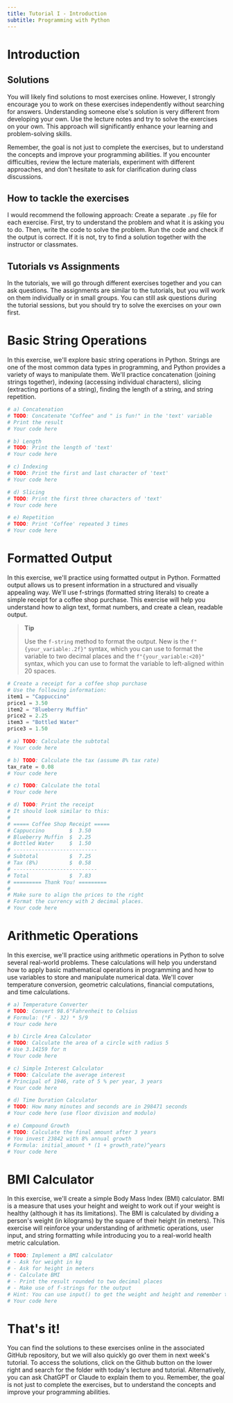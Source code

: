 ```yaml
---
title: Tutorial I - Introduction
subtitle: Programming with Python
---
```



# Introduction

## Solutions

You will likely find solutions to most exercises online. However, I strongly encourage you to work on these exercises independently without searching for answers. Understanding someone else's solution is very different from developing your own. Use the lecture notes and try to solve the exercises on your own. This approach will significantly enhance your learning and problem-solving skills.

Remember, the goal is not just to complete the exercises, but to understand the concepts and improve your programming abilities. If you encounter difficulties, review the lecture materials, experiment with different approaches, and don't hesitate to ask for clarification during class discussions.

## How to tackle the exercises

I would recommend the following approach: Create a separate `.py` file for each exercise. First, try to understand the problem and what it is asking you to do. Then, write the code to solve the problem. Run the code and check if the output is correct. If it is not, try to find a solution together with the instructor or classmates.

## Tutorials vs Assignments

In the tutorials, we will go through different exercises together and you can ask questions. The assignments are similar to the tutorials, but you will work on them individually or in small groups. You can still ask questions during the tutorial sessions, but you should try to solve the exercises on your own first.

# Basic String Operations

In this exercise, we'll explore basic string operations in Python. Strings are one of the most common data types in programming, and Python provides a variety of ways to manipulate them. We'll practice concatenation (joining strings together), indexing (accessing individual characters), slicing (extracting portions of a string), finding the length of a string, and string repetition.

``` python
# a) Concatenation
# TODO: Concatenate "Coffee" and " is fun!" in the 'text' variable
# Print the result
# Your code here

# b) Length
# TODO: Print the length of 'text'
# Your code here

# c) Indexing
# TODO: Print the first and last character of 'text'
# Your code here

# d) Slicing
# TODO: Print the first three characters of 'text'
# Your code here

# e) Repetition
# TODO: Print 'Coffee' repeated 3 times
# Your code here
```

# Formatted Output

In this exercise, we'll practice using formatted output in Python. Formatted output allows us to present information in a structured and visually appealing way. We'll use f-strings (formatted string literals) to create a simple receipt for a coffee shop purchase. This exercise will help you understand how to align text, format numbers, and create a clean, readable output.

> **Tip**
>
> Use the `f-string` method to format the output. New is the `f"{your_variable:.2f}"` syntax, which you can use to format the variable to two decimal places and the `f"{your_variable:<20}"` syntax, which you can use to format the variable to left-aligned within 20 spaces.

``` python
# Create a receipt for a coffee shop purchase
# Use the following information:
item1 = "Cappuccino"
price1 = 3.50
item2 = "Blueberry Muffin"
price2 = 2.25
item3 = "Bottled Water"
price3 = 1.50

# a) TODO: Calculate the subtotal
# Your code here

# b) TODO: Calculate the tax (assume 8% tax rate)
tax_rate = 0.08
# Your code here

# c) TODO: Calculate the total
# Your code here

# d) TODO: Print the receipt
# It should look similar to this:
#
# ===== Coffee Shop Receipt =====
# Cappuccino        $  3.50
# Blueberry Muffin  $  2.25
# Bottled Water     $  1.50
# ---------------------------
# Subtotal          $  7.25
# Tax (8%)          $  0.58
# ---------------------------
# Total             $  7.83
# ========= Thank You! =========
#
# Make sure to align the prices to the right
# Format the currency with 2 decimal places.
# Your code here
```

# Arithmetic Operations

In this exercise, we'll practice using arithmetic operations in Python to solve several real-world problems. These calculations will help you understand how to apply basic mathematical operations in programming and how to use variables to store and manipulate numerical data. We'll cover temperature conversion, geometric calculations, financial computations, and time calculations.

``` python
# a) Temperature Converter
# TODO: Convert 98.6°Fahrenheit to Celsius
# Formula: (°F - 32) * 5/9
# Your code here

# b) Circle Area Calculator
# TODO: Calculate the area of a circle with radius 5
# Use 3.14159 for π
# Your code here

# c) Simple Interest Calculator
# TODO: Calculate the average interest
# Principal of 1946, rate of 5 % per year, 3 years
# Your code here

# d) Time Duration Calculator
# TODO: How many minutes and seconds are in 298471 seconds
# Your code here (use floor division and modulo)

# e) Compound Growth
# TODO: Calculate the final amount after 3 years
# You invest 23842 with 8% annual growth
# Formula: initial_amount * (1 + growth_rate)^years
# Your code here
```

# BMI Calculator

In this exercise, we'll create a simple Body Mass Index (BMI) calculator. BMI is a measure that uses your height and weight to work out if your weight is healthy (although it has its limitations). The BMI is calculated by dividing a person's weight (in kilograms) by the square of their height (in meters). This exercise will reinforce your understanding of arithmetic operations, user input, and string formatting while introducing you to a real-world health metric calculation.

``` python
# TODO: Implement a BMI calculator
# - Ask for weight in kg
# - Ask for height in meters
# - Calculate BMI
# - Print the result rounded to two decimal places
# - Make use of f-strings for the output
# Hint: You can use input() to get the weight and height and remember the type of the variables!
# Your code here
```

# That's it!

You can find the solutions to these exercises online in the associated GitHub repository, but we will also quickly go over them in next week's tutorial. To access the solutions, click on the Github button on the lower right and search for the folder with today's lecture and tutorial. Alternatively, you can ask ChatGPT or Claude to explain them to you. Remember, the goal is not just to complete the exercises, but to understand the concepts and improve your programming abilities.
